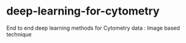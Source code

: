 # deep-learning-for-cytometry
End to end deep learning methods for Cytometry data : Image based technique
